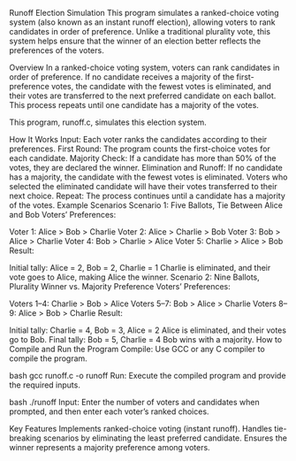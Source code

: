 Runoff Election Simulation
This program simulates a ranked-choice voting system (also known as an instant runoff election), allowing voters to rank candidates in order of preference. Unlike a traditional plurality vote, this system helps ensure that the winner of an election better reflects the preferences of the voters.

Overview
In a ranked-choice voting system, voters can rank candidates in order of preference. If no candidate receives a majority of the first-preference votes, the candidate with the fewest votes is eliminated, and their votes are transferred to the next preferred candidate on each ballot. This process repeats until one candidate has a majority of the votes.

This program, runoff.c, simulates this election system.

How It Works
Input: Each voter ranks the candidates according to their preferences.
First Round: The program counts the first-choice votes for each candidate.
Majority Check: If a candidate has more than 50% of the votes, they are declared the winner.
Elimination and Runoff:
If no candidate has a majority, the candidate with the fewest votes is eliminated.
Voters who selected the eliminated candidate will have their votes transferred to their next choice.
Repeat: The process continues until a candidate has a majority of the votes.
Example Scenarios
Scenario 1: Five Ballots, Tie Between Alice and Bob
Voters’ Preferences:

Voter 1: Alice > Bob > Charlie
Voter 2: Alice > Charlie > Bob
Voter 3: Bob > Alice > Charlie
Voter 4: Bob > Charlie > Alice
Voter 5: Charlie > Alice > Bob
Result:

Initial tally: Alice = 2, Bob = 2, Charlie = 1
Charlie is eliminated, and their vote goes to Alice, making Alice the winner.
Scenario 2: Nine Ballots, Plurality Winner vs. Majority Preference
Voters’ Preferences:

Voters 1–4: Charlie > Bob > Alice
Voters 5–7: Bob > Alice > Charlie
Voters 8–9: Alice > Bob > Charlie
Result:

Initial tally: Charlie = 4, Bob = 3, Alice = 2
Alice is eliminated, and their votes go to Bob.
Final tally: Bob = 5, Charlie = 4
Bob wins with a majority.
How to Compile and Run the Program
Compile: Use GCC or any C compiler to compile the program.

bash
gcc runoff.c -o runoff
Run: Execute the compiled program and provide the required inputs.

bash
./runoff
Input: Enter the number of voters and candidates when prompted, and then enter each voter’s ranked choices.

Key Features
Implements ranked-choice voting (instant runoff).
Handles tie-breaking scenarios by eliminating the least preferred candidate.
Ensures the winner represents a majority preference among voters.
